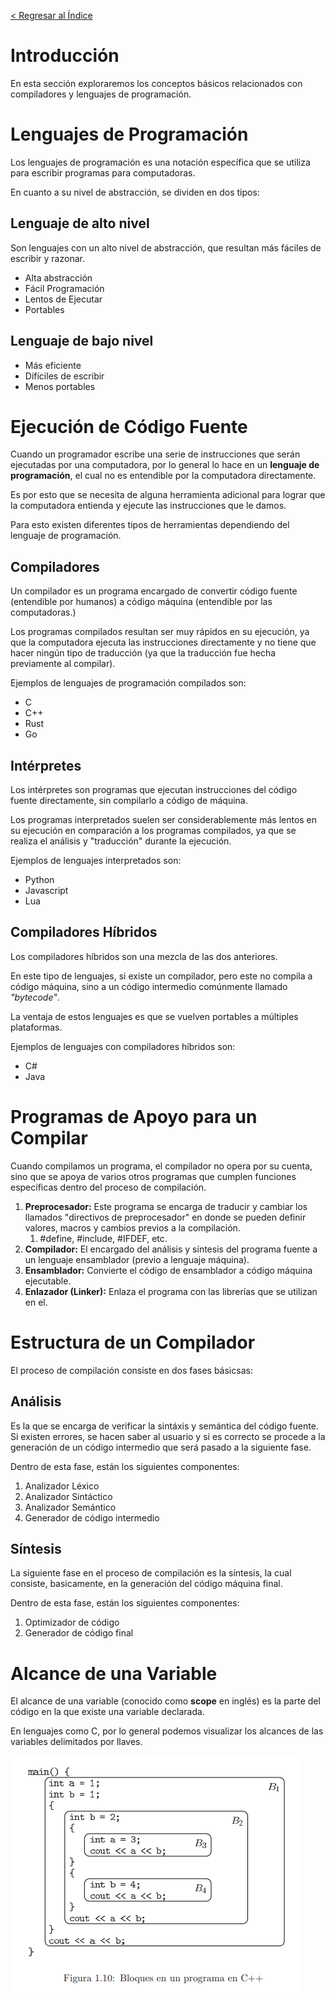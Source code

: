 [< Regresar al Índice](README.md)

# Introducción
En esta sección exploraremos los conceptos básicos relacionados con compiladores y lenguajes de programación.

# Lenguajes de Programación
Los lenguajes de programación es una notación específica que se utiliza para escribir programas para computadoras.

En cuanto a su nivel de abstracción, se dividen en dos tipos:

## Lenguaje de alto nivel
Son lenguajes con un alto nivel de abstracción, que resultan más fáciles de escribir y razonar.

- Alta abstracción
- Fácil Programación
- Lentos de Ejecutar
- Portables

## Lenguaje de bajo nivel
- Más eficiente
- Difíciles de escribir
- Menos portables

# Ejecución de Código Fuente
Cuando un programador escribe una serie de instrucciones que serán ejecutadas por una computadora, por lo general lo hace en un **lenguaje de programación**, el cual no es entendible por la computadora directamente.

Es por esto que se necesita de alguna herramienta adicional para lograr que la computadora entienda y ejecute las instrucciones que le damos.

Para esto existen diferentes tipos de herramientas dependiendo del lenguaje de programación.

## Compiladores
Un compilador es un programa encargado de convertir código fuente (entendible por humanos) a código máquina (entendible por las computadoras.)

Los programas compilados resultan ser muy rápidos en su ejecución, ya que la computadora ejecuta las instrucciones directamente y no tiene que hacer ningún tipo de traducción (ya que la traducción fue hecha previamente al compilar).

Ejemplos de lenguajes de programación compilados son:

- C
- C++
- Rust
- Go

## Intérpretes
Los intérpretes son programas que ejecutan instrucciones del código fuente directamente, sin compilarlo a código de máquina.

Los programas interpretados suelen ser considerablemente más lentos en su ejecución en comparación a los programas compilados, ya que se realiza el análisis y "traducción" durante la ejecución.

Ejemplos de lenguajes interpretados son:

- Python
- Javascript
- Lua

## Compiladores Híbridos
Los compiladores híbridos son una mezcla de las dos anteriores.

En este tipo de lenguajes, si existe un compilador, pero este no compila a código máquina, sino a un código intermedio comúnmente llamado *"bytecode"*.

La ventaja de estos lenguajes es que se vuelven portables a múltiples plataformas.

Ejemplos de lenguajes con compiladores híbridos son:

- C#
- Java

# Programas de Apoyo para un Compilar
Cuando compilamos un programa, el compilador no opera por su cuenta, sino que se apoya de varios otros programas que cumplen funciones específicas dentro del proceso de compilación.

1. **Preprocesador:** Este programa se encarga de traducir y cambiar los llamados "directivos de preprocesador" en donde se pueden definir valores, macros y cambios previos a la compilación.
    1. #define, #include, #IFDEF, etc.
2. **Compilador:** El encargado del análisis y síntesis del programa fuente a un lenguaje ensamblador (previo a lenguaje máquina).
3. **Ensamblador:** Convierte el código de ensamblador a código máquina ejecutable.
4. **Enlazador (Linker):** Enlaza el programa con las librerías que se utilizan en el.

# Estructura de un Compilador
El proceso de compilación consiste en dos fases básicsas:
## Análisis
Es la que se encarga de verificar la sintáxis y semántica del código fuente. Si existen errores, se hacen saber al usuario y si es correcto se procede a la generación de un código intermedio que será pasado a la siguiente fase.

Dentro de esta fase, están los siguientes componentes:

1. Analizador Léxico
2. Analizador Sintáctico
3. Analizador Semántico
4. Generador de código intermedio

## Síntesis
La siguiente fase en el proceso de compilación es la síntesis, la cual consiste, basicamente, en la generación del código máquina final.

Dentro de esta fase, están los siguientes componentes:

1. Optimizador de código
2. Generador de código final

# Alcance de una Variable
El alcance de una variable (conocido como **scope** en inglés) es la parte del código en la que existe una variable declarada.

En lenguajes como C, por lo general podemos visualizar los alcances de las variables delimitados por llaves.

![ejemplo de alcance de variables en C](assets/scope.png)